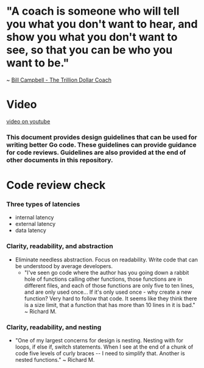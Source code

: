 # "A coach is someone who will tell you what you don't want to hear, and show you what you don't want to see, so that you can be who you want to be."
~ [Bill Campbell - The Trillion Dollar Coach](https://amzn.to/48clXDp)

# Video
[video on youtube](https://youtu.be/WkQFrctSDsc)

### This document provides **design guidelines** that can be used for writing better Go code. These guidelines can provide guidance for code reviews. Guidelines are also provided at the end of other documents in this repository. 

# Code review check

### Three types of latencies
- internal latency
- external latency
- data latency
 
### Clarity, readability, and abstraction
- Eliminate needless abstraction. Focus on readability. Write code that can be understood by average developers.
    - "I've seen go code where the author has you going down a rabbit hole of functions calling other functions, those functions are in different files, and each of those functions are only five to ten lines, and are only used once... If it's only used once - why create a new function? Very hard to follow that code. It seems like they think there is a size limit, that a function that has more than 10 lines in it is bad." ~ Richard M.

### Clarity, readability, and nesting
- "One of my largest concerns for design is nesting. Nesting with for loops, if else if, switch statements. When I see at the end of a chunk of code five levels of curly braces -- I need to simplify that. Another is nested functions." ~ Richard M. 